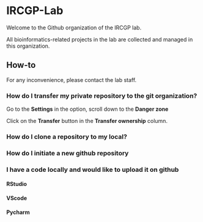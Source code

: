 # IRCGP-Lab

Welcome to the Github organization of the IRCGP lab. 

All bioinformatics-related projects in the lab are collected and managed in this organization.

## How-to

For any inconvenience, please contact the lab staff.

### How do I transfer my private repository to the git organization?

Go to the **Settings** in the option, scroll down to the **Danger zone**

Click on the **Transfer** button in the **Transfer ownership** column.

### How do I clone a repository to my local?

### How do I initiate a new github repository

### I have a code locally and would like to upload it on github

#### RStudio

#### VScode

#### Pycharm




<!--

**Here are some ideas to get you started:**

🙋‍♀️ A short introduction - what is your organization all about?
🌈 Contribution guidelines - how can the community get involved?
👩‍💻 Useful resources - where can the community find your docs? Is there anything else the community should know?
🍿 Fun facts - what does your team eat for breakfast?
🧙 Remember, you can do mighty things with the power of [Markdown](https://docs.github.com/github/writing-on-github/getting-started-with-writing-and-formatting-on-github/basic-writing-and-formatting-syntax)
-->
